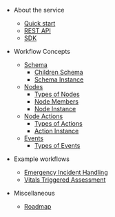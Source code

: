 - About the service

  - [Quick start](quickstart.md)
  - [REST API](rest-api.md)
  - [SDK](sdk.md)

- Workflow Concepts

  - [Schema](schema.md)
    - [Children Schema](children-schema.md)
    - [Schema Instance](schema-instance.md)
  - [Nodes](nodes/readme.md)
    - [Types of Nodes](nodes.md#types-of-nodes)
    - [Node Members](nodes.md#node-members)
    - [Node Instance](node-instance.md)
  - [Node Actions](node-actions.md)
    - [Types of Actions](node-actions.md#types-of-actions)
    - [Action Instance](action-instance.md)
  - [Events](events.md)
    - [Types of Events](events.md#types-of-events)

- Example workflows

  - [Emergency Incident Handling](emergency-incident-handling.md)
  - [Vitals Triggered Assessment](vitals-triggered-assessment.md)

- Miscellaneous

  - [Roadmap](roadmap.md)


